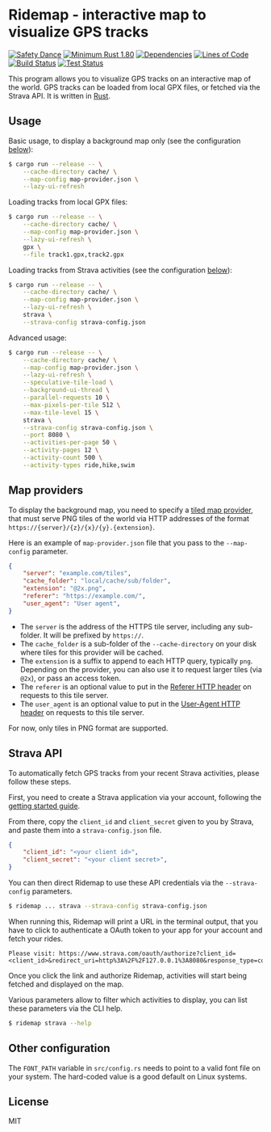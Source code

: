 # Ridemap - interactive map to visualize GPS tracks

[![Safety Dance](https://img.shields.io/badge/unsafe-forbidden-success.svg)](https://github.com/rust-secure-code/safety-dance/)
[![Minimum Rust 1.80](https://img.shields.io/badge/rust-1.80%2B-orange.svg)](https://releases.rs/docs/1.80.0/)
[![Dependencies](https://deps.rs/repo/github/gendx/ridemap/status.svg)](https://deps.rs/repo/github/gendx/ridemap)
[![Lines of Code](https://www.aschey.tech/tokei/github/gendx/ridemap?category=code)](https://github.com/aschey/vercel-tokei)
[![Build Status](https://github.com/gendx/ridemap/workflows/Build/badge.svg)](https://github.com/gendx/ridemap/actions/workflows/build.yml)
[![Test Status](https://github.com/gendx/ridemap/workflows/Tests/badge.svg)](https://github.com/gendx/ridemap/actions/workflows/tests.yml)

This program allows you to visualize GPS tracks on an interactive map of the world.
GPS tracks can be loaded from local GPX files, or fetched via the Strava API.
It is written in [Rust](https://www.rust-lang.org/).

## Usage

Basic usage, to display a background map only (see the configuration [below](#map-providers)):

``` bash
$ cargo run --release -- \
    --cache-directory cache/ \
    --map-config map-provider.json \
    --lazy-ui-refresh
```

Loading tracks from local GPX files:

```bash
$ cargo run --release -- \
    --cache-directory cache/ \
    --map-config map-provider.json \
    --lazy-ui-refresh \
    gpx \
    --file track1.gpx,track2.gpx
```

Loading tracks from Strava activities (see the configuration [below](#strava-api)):

```bash
$ cargo run --release -- \
    --cache-directory cache/ \
    --map-config map-provider.json \
    --lazy-ui-refresh \
    strava \
    --strava-config strava-config.json
```

Advanced usage:

``` bash
$ cargo run --release -- \
    --cache-directory cache/ \
    --map-config map-provider.json \
    --lazy-ui-refresh \
    --speculative-tile-load \
    --background-ui-thread \
    --parallel-requests 10 \
    --max-pixels-per-tile 512 \
    --max-tile-level 15 \
    strava \
    --strava-config strava-config.json \
    --port 8080 \
    --activities-per-page 50 \
    --activity-pages 12 \
    --activity-count 500 \
    --activity-types ride,hike,swim
```

## Map providers

To display the background map, you need to specify a [tiled map provider](https://en.wikipedia.org/wiki/Tiled_web_map), that must serve PNG tiles of the world via HTTP addresses of the format `https://{server}/{z}/{x}/{y}.{extension}`.

Here is an example of `map-provider.json` file that you pass to the `--map-config` parameter.

```json
{
    "server": "example.com/tiles",
    "cache_folder": "local/cache/sub/folder",
    "extension": "@2x.png",
    "referer": "https://example.com/",
    "user_agent": "User agent",
}
```

- The `server` is the address of the HTTPS tile server, including any sub-folder.
  It will be prefixed by `https://`.
- The `cache_folder` is a sub-folder of the `--cache-directory` on your disk where tiles for this provider will be cached.
- The `extension` is a suffix to append to each HTTP query, typically `png`.
  Depending on the provider, you can also use it to request larger tiles (via `@2x`), or pass an access token.
- The `referer` is an optional value to put in the [Referer HTTP header](https://en.wikipedia.org/wiki/HTTP_referer) on requests to this tile server.
- The `user_agent` is an optional value to put in the [User-Agent HTTP header](https://en.wikipedia.org/wiki/User-Agent_header) on requests to this tile server.

For now, only tiles in PNG format are supported.

## Strava API

To automatically fetch GPS tracks from your recent Strava activities, please follow these steps.

First, you need to create a Strava application via your account, following the [getting started guide](https://developers.strava.com/docs/getting-started/).

From there, copy the `client_id` and `client_secret` given to you by Strava, and paste them into a `strava-config.json` file.

```json
{
    "client_id": "<your client id>",
    "client_secret": "<your client secret>",
}
```

You can then direct Ridemap to use these API credentials via the `--strava-config` parameters.

```bash
$ ridemap ... strava --strava-config strava-config.json
```

When running this, Ridemap will print a URL in the terminal output, that you have to click to authenticate a OAuth token to your app for your account and fetch your rides.

```
Please visit: https://www.strava.com/oauth/authorize?client_id=<client_id>&redirect_uri=http%3A%2F%2F127.0.0.1%3A8080&response_type=code&approval_prompt=auto&scope=read,activity:read_all
```

Once you click the link and authorize Ridemap, activities will start being fetched and displayed on the map.

Various parameters allow to filter which activities to display, you can list these parameters via the CLI help.

```bash
$ ridemap strava --help
```

## Other configuration

The `FONT_PATH` variable in `src/config.rs` needs to point to a valid font file on your system.
The hard-coded value is a good default on Linux systems.

## License

MIT
